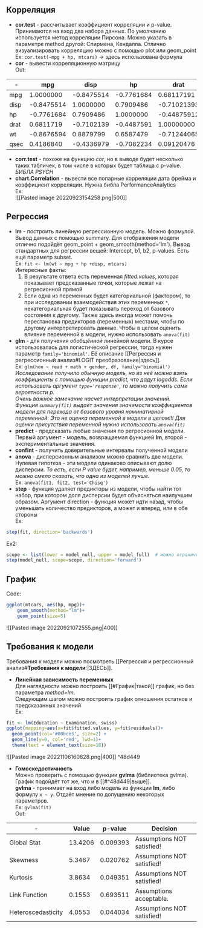 ## Корреляция  
- **cor.test** - рассчитывает коэффициент корреляции и p-value. Принимаются на вход два набора данных. По умолчанию используется метод корреляции Пирсона. Можно указать в параметре method другой: Спирмена, Кендалла. Отлично визуализировать корреляцию можно с помощью plot или geom_point  
Ex: `cor.test(~mpg + hp, mtcars)` -> здесь использована формула  
- **cor** - вывести корреляционную матрицу  
Out:  
  
-|           mpg   |    disp  |       hp  |      drat   |      wt  |      qsec  
-|-|-|-|-|-|-  
mpg  | 1.0000000 |-0.8475514 |-0.7761684 | 0.68117191| -0.8676594 | 0.41868403  
disp| -0.8475514 | 1.0000000 | 0.7909486 |-0.71021393 | 0.8879799 |-0.43369788  
hp  | -0.7761684 | 0.7909486 | 1.0000000 |-0.44875912 | 0.6587479 |-0.70822339  
drat | 0.6811719| -0.7102139 |-0.4487591 | 1.00000000| -0.7124406 | 0.09120476  
wt  | -0.8676594 | 0.8879799 | 0.6587479 |-0.71244065 | 1.0000000| -0.17471588  
qsec | 0.4186840 |-0.4336979| -0.7082234 | 0.09120476 |-0.1747159 | 1.00000000  
- **corr.test** - похоже на функцию *cor*, но в выводе будет несколько таких табличек, в том числе в которых будет таблица с p-value. *БИБЛА PSYCH*  
- **chart.Correlation** - вывести все попарные корреляции дата фрейма и коэффициент корреляции. Нужна библа PerformanceAnalytics  
Ex:  
![[Pasted image 20220923154258.png|500]]  
## Регрессия  
- **lm** - построить линейную регрессионную модель. Можно формулой. Вывод данных с помощью summary. Для отображения модели отлично подойдёт geom_point + geom_smooth(method='lm'). Вывод стандартных для регрессии вещей: Intercept, b1, b2, p-values. Есть ещё параметр subset.  
Ex: `fit <- lm(wt ~ mpg + hp +disp, mtcars)`  
Интересные факты:  
	1. В результате ответа есть переменная *fitted.values*, которая показывает предсказанные точки, которые лежат на регресионной прямой  
	2. Если одна из переменных будет категориальной (фактором), то при исследовании взаимодействия этих переменных `*`, некатегориальная будет показывать переход от базового состояния к другому. Также здесь иногда может помочь перестановка предикторов (переменных) местами, чтобы по другому интерпретировать данные. Чтобы в целом оценить влияние переменной в модели, нужно использовать `anova(fit)`  
- **glm** - для получения *обобщённой* линейной модели. В курсе использовалась для логистической регрессии, тогда нужен параметр `family='binomial'`. Её описание [[Регрессия и регрессионный анализ#LOGIT преобразование|здесь]].   
Ex: `glm(hon ~ read + math + gender, df, family='binomial')`   
	*Исследование получило обычную модель, но из неё можно взять коэффициенты с помощью функции predict, что дадут logodds. Если использовать аргумент `type='response'`, то можно получить сами вероятности p.  
	Очень важное замечание насчет интерпретации значений.   
	Функция `summary(fit)` выдаёт значения значимости коэффициентов модели для перехода от базового уровня номинативной переменной. Это не оценка переменной в модели в целом!!! Для оценки присутствия переменной нужно использовать `anova(fit)`*   
- **predict** - предсказать любые значения по регресионной модели. Первый аргумент - модель, возвращаемая функцией **lm**, второй - экспериментальные значения.  
- **confint** - получить доверительные интервалы полученной модели  
- **anova** - дисперсионным анализом можно сравнить две модели. Нулевая гипотеза - эти модели одинаково описывают долю дисперсии. *То есть, если P value будет, например, меньше 0.05, то можно смело сказать, что одна из моделей лучше.*  
Ex: `anova(fit1, fit2, test='Chisq')`  
- **step** - функция удаляет предикторы из модели, чтобы найти тот набор, при котором доля дисперсии будет объясняться наилучшим образом. Аргумент direction - функция может идти назад, чтобы уменьшать количество предикторов, а может и вперед, или в обе стороны  
Ex:   
```R  
step(fit, direction='backwards')  
```  
Ex2:   
```R  
scope <- list(lower = model_null, upper = model_full)  # можно ограничить scope двумя моделями  
step(model_null, scope=scope, direction='forward')   
```  
  
## График  
Code:   
```R  
ggplot(mtcars, aes(hp, mpg))+  
	geom_smooth(method="lm")+  
	geom_point(size=5)  
```  
![[Pasted image 20220921072555.png|400]]  
## Требования к модели  
Требования к модели можно посмотреть [[Регрессия и регрессионный анализ#**Требования к модели**:|ЗДЕСЬ]].   
- **Линейная зависимость переменных**  
Для наглядности можно построить [[#График|такой]] график, но без параметра *method=lm*.  
Следующим шагом можно построить график отношения остатков и предсказанных значений  
Ex:   
```R  
fit <- lm(Education ~ Examination, swiss)  
ggplot(mapping=aes(x=fit$fitted.values, y=fit$residuals))+  
  geom_point(col='#00bce3', size=2) +  
  geom_line(y=0, col='red', lwd=1)+  
  theme(text = element_text(size=18))  
```  
![[Pasted image 20221106160828.png|400]]   ^48d449  
- **Гомоскедостичность**   
Можно проверить с помощью функции **gvlma** (библиотека gvlma). График подойдёт тот же, что и в [[#^48d449|выше]].  
**gvlma** - принимает на вход либо модель из функции **lm**, либо формулу `x ~ y`. Отдаёт мнение по допущению некоторых параметров.  
Ex: `gvlma(fit)`  
Out:   
  
-|   Value  |p-value |                  Decision  
-|-|-|-  
Global Stat      |  13.4206 | 0.009393 |Assumptions NOT satisfied!  
Skewness          |  5.3467| 0.020762| Assumptions NOT satisfied!  
Kurtosis         |   3.8634| 0.049351| Assumptions NOT satisfied!  
Link Function     |  0.1553| 0.693511 |   Assumptions acceptable.  
Heteroscedasticity  |4.0553| 0.044034| Assumptions NOT satisfied!  
